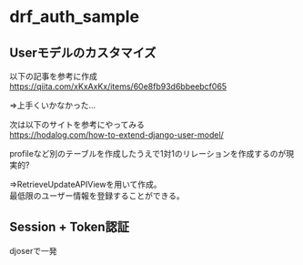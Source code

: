# drf_auth_sample
  
## Userモデルのカスタマイズ
以下の記事を参考に作成  
https://qiita.com/xKxAxKx/items/60e8fb93d6bbeebcf065  
  
⇒上手くいかなかった…  
  
次は以下のサイトを参考にやってみる  
https://hodalog.com/how-to-extend-django-user-model/  
  
profileなど別のテーブルを作成したうえで1対1のリレーションを作成するのが現実的?  
  
⇒RetrieveUpdateAPIViewを用いて作成。  
最低限のユーザー情報を登録することができる。  
  
## Session + Token認証  
djoserで一発  

